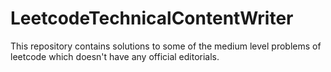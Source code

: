 # LeetcodeTechnicalContentWriter
This repository contains solutions to some of the medium level problems of leetcode which doesn't have any official editorials.
